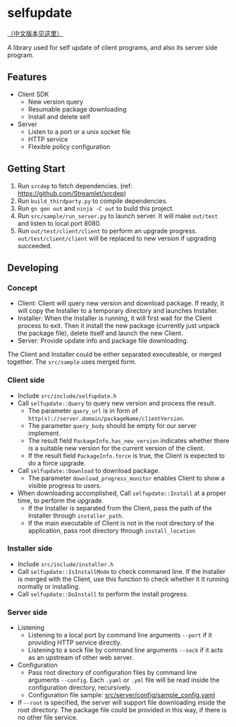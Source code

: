 # selfupdate

[（中文版本见这里）](README_zh.md)

A library used for self update of client programs, and also its server side program.

## Features

* Client SDK
  * New version query
  * Resumable package downloading
  * Install and delete self
* Server
  * Listen to a port or a unix socket file
  * HTTP service
  * Flexible policy configuration

## Getting Start

1. Run `srcdep` to fetch dependencies. (ref: https://github.com/Streamlet/srcdep)
2. Run `build_thirdparty.py` to compile dependencies.
3. Run `gn gen out` and `ninja -C out` to build this project.
4. Run `src/sample/run_server.py` to launch server. It will make `out/test` and listen to local port 8080.
5. Run `out/test/client/client` to perform an upgrade progress. `out/test/client/client` will be replaced to new version if upgrading succeeded.

## Developing

### Concept

* Client: Client will query new version and download package. If ready, it will copy the Installer to a temporary directory and launches Installer.
* Installer: When the Installer is running, it will first wait for the Client process to exit. Then it install the new package (currently just unpack the package file), delete itself and launch the new Client.
* Server: Provide update info and package file downloading.

The Client and Installer could be either separated executeable, or merged together. The `src/sample` uses merged form.

### Client side

* Include `src/include/selfupdate.h`
* Call `selfupdate::Query` to query new version and process the result.
  * The parameter `query_url` is in form of `http(s)://server.domain/packageName/clientVersion`.
  * The parameter `query_body` should be empty for our server implement.
  * The result field `PackageInfo.has_new_version` indicates whether there is a suitable new version for the current version of the client.
  * If the result field `PackageInfo.force` is true, the Client is expected to do a force upgrade.
* Call `selfupdate::Download` to download package.
  * The parameter `download_progress_monitor` enables Client to show a visible progress to users.
* When downloading accomplished, Call `selfupdate::Install` at a proper time, to perform the upgrade.
  * If the Installer is separated from the Client, pass the path of the Installer through `installer_path`.
  * If the main executable of Client is not in the root directory of the application, pass root directory through `install_location`

### Installer side

* Include `src/include/installer.h`
* Call `selfupdate::IsInstallMode` to check commaned line. If the Installer is merged with the Client, use this function to check whether it it running normally or installing.
* Call `selfupdate::DoInstall` to perform the install progress.

### Server side

* Listening
  * Listening to a local port by command line arguments `--port` if it providing HTTP service directly.
  * Listening to a sock file by command line arguments `--sock` if it acts as an upstream of other web server.
* Configuration
  * Pass root directory of configuration files by command line arguments `--config`. Each `.yaml` or `.yml` file will be read inside the configuration directory, recursively.
  * Configuration file sample: [src/server/config/sample_config.yaml](src/server/config/sample_config.yaml)
* If `--root` is specified, the server will support file downloading inside the root directory. The package file could be provided in this way, if there is no other file service.
